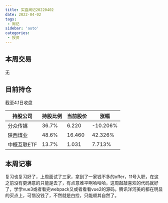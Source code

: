 ```yaml
---
title: 实盘周记20220402
date: 2022-04-02
tags:
 - 周记
sidebar: 'auto'
categories:
 - 投资
---
```


## 本周交易

无

## 目前持仓

截至4.1日收盘

| 持股公司    | 持股比例 | 当前股价 | 涨幅     |
| ----------- | -------- | -------- | -------- |
| 分众传媒    | 36.7%    | 6.220    | -10.206% |
| 陕西煤业    | 48.6%    | 16.460   | 42.326%  |
| 中概互联ETF | 13.7%    | 1.031    | 7.713%   |

## 本周记事

复习也复习好了，上周面试了三家，拿到了一家钱不多的offer，11号入职，在这之前没有更满意的只能是去了，有点意难平啊哈哈哈，这周敲敲喜欢的代码就好了，学学vue3或者看完webpack又或者看看vue2的源码。腾讯洋河美的都在明显的买点上，可惜没钱了，不然就是白捡，只能顺其自然了。

